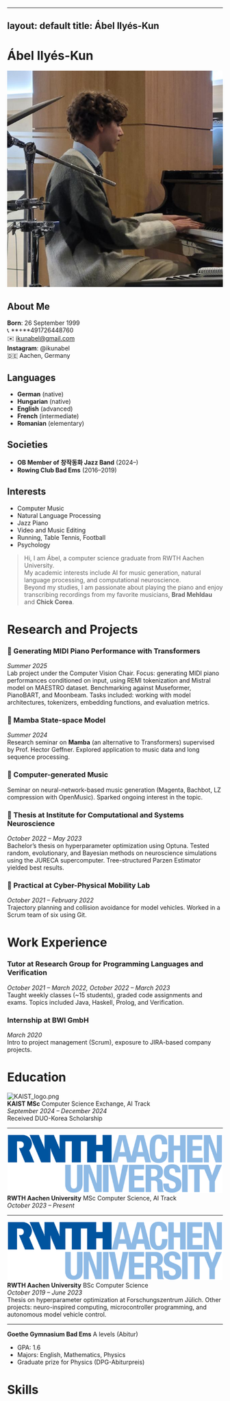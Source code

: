 
---
layout: default
title: Ábel Ilyés-Kun
---

# Ábel Ilyés-Kun

![cjdh_busking.jpeg](./images/cjdh_busking.jpeg)

## About Me

**Born**: 26 September 1999  
📞 **+**491726448760  
✉️ ikunabel@gmail.com  
**Instagram**: @ikunabel  
🇩🇪 Aachen, Germany

## Languages

- **German** (native)  
- **Hungarian** (native)  
- **English** (advanced)  
- **French** (intermediate)  
- **Romanian** (elementary)

## Societies

- **OB Member of 창작동화 Jazz Band** (2024–)  
- **Rowing Club Bad Ems** (2016–2019)

## Interests

- Computer Music  
- Natural Language Processing  
- Jazz Piano  
- Video and Music Editing  
- Running, Table Tennis, Football  
- Psychology

> Hi, I am Ábel, a computer science graduate from RWTH Aachen University.  
> My academic interests include AI for music generation, natural language processing, and computational neuroscience.  
> Beyond my studies, I am passionate about playing the piano and enjoy transcribing recordings from my favorite musicians, **Brad Mehldau** and **Chick Corea**.

# Research and Projects

### 🎹 Generating MIDI Piano Performance with Transformers  
*Summer 2025*  
Lab project under the Computer Vision Chair. Focus: generating MIDI piano performances conditioned on input, using REMI tokenization and Mistral model on MAESTRO dataset. Benchmarking against Museformer, PianoBART, and Moonbeam. Tasks included: working with model architectures, tokenizers, embedding functions, and evaluation metrics.

### 🐍 Mamba State-space Model  
*Summer 2024*  
Research seminar on **Mamba** (an alternative to Transformers) supervised by Prof. Hector Geffner. Explored application to music data and long sequence processing.

### 🎵 Computer-generated Music  
Seminar on neural-network-based music generation (Magenta, Bachbot, LZ compression with OpenMusic). Sparked ongoing interest in the topic.

### 🧠 Thesis at Institute for Computational and Systems Neuroscience  
*October 2022 – May 2023*  
Bachelor’s thesis on hyperparameter optimization using Optuna. Tested random, evolutionary, and Bayesian methods on neuroscience simulations using the JURECA supercomputer. Tree-structured Parzen Estimator yielded best results.

### 🚙 Practical at Cyber-Physical Mobility Lab  
*October 2021 – February 2022*  
Trajectory planning and collision avoidance for model vehicles. Worked in a Scrum team of six using Git.

# Work Experience

### Tutor at Research Group for Programming Languages and Verification  
*October 2021 – March 2022, October 2022 – March 2023*  
Taught weekly classes (~15 students), graded code assignments and exams. Topics included Java, Haskell, Prolog, and Verification.

### Internship at BWI GmbH  
*March 2020*  
Intro to project management (Scrum), exposure to JIRA-based company projects.

# Education

![KAIST_logo.png](./images/KAIST_logo.svg.png)  
**KAIST MSc** Computer Science Exchange, AI Track  
*September 2024 – December 2024*  
Received DUO-Korea Scholarship

---

![RWTH_Logo_3.svg.png](./images/RWTH_Logo_3.svg.png)  
**RWTH Aachen University** MSc Computer Science, AI Track  
*October 2023 – Present*

---

![RWTH_Logo_3.svg.png](./images/RWTH_Logo_3.svg.png)  
**RWTH Aachen University** BSc Computer Science  
*October 2019 – June 2023*  
Thesis on hyperparameter optimization at Forschungszentrum Jülich. Other projects: neuro-inspired computing, microcontroller programming, and autonomous model vehicle control.

---

**Goethe Gymnasium Bad Ems** A levels (Abitur)  
- GPA: 1.6  
- Majors: English, Mathematics, Physics  
- Graduate prize for Physics (DPG-Abiturpreis)

# Skills


